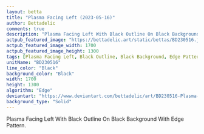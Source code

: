 ```yaml
---
layout: betta
title: "Plasma Facing Left (2023-05-16)"
author: Bettadelic
comments: true
description: "Plasma Facing Left With Black Outline On Black Background With Edge Pattern."
actpub_featured_image: "https://bettadelic.art/static/bettas/BD230516.jpg"
actpub_featured_image_width: 1700
actpub_featured_image_height: 1300
tags: [Plasma Facing Left, Black Outline, Black Background, Edge Pattern, May 2023, Solid Background Pattern]
unitName: "BD230516"
line_color: "Black"
background_color: "Black"
width: 1700
height: 1300
algorithm: "Edge"
deviantart: "https://www.deviantart.com/bettadelic/art/BD230516-Plasma-Facing-Left-2023-05-16-962799594"
background_type: "Solid"
---
```


Plasma Facing Left With Black Outline On Black Background With Edge Pattern.
